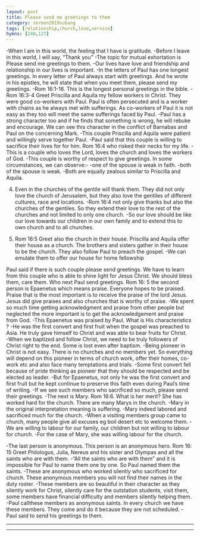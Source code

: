 ```yaml
---
layout: post
title: Please send me greetings to them
category: sermon2019subang
tags: [relationship,church,love,service]
hymns: [240,127]
---
```

-When I am in this world, the feeling that I have is gratitude. 
-Before I leave in this world, I will say, “Thank you”
-The topic for mutual exhortation is Please send me greetings to them. 
-Our lives have love and friendship and relationship in our lives is important.
-In the letters of Paul has one longest greetings. In every letter of Paul always start with greetings. And he wrote in his epistles, he will state that when you meet them, please send my greetings. 
-Rom 16:1-16. This is the longest personal greetings in the bible. 
-Rom 16:3-4 Greet Priscilla and Aquila my fellow workers in Christ. They were good co-workers with Paul. Paul is often persecuted and is a worker with chains as he always met with sufferings. As co-workers of Paul it is not easy as they too will meet the same sufferings faced by Paul. 
-Paul has a strong character too and if he finds that something is wrong, he will rebuke and encourage. We can see this character in the conflict of Barnabas and Paul on the concerning Mark. 
-This couple Priscilla and Aquila were patient and willingly serve together Paul. 
-Paul said that this couple is willing to sacrifice their lives for for him. Rom 16:4 who risked their necks for my life.
-This is a couple who loves the Lord, loves the church and loves the workers of God. 
-This couple is worthy of respect to give greetings. 
In some circumstances, we can observe:-
-one of the spouse is weak in faith. 
-both of the spouse is weak.
-Both are equally zealous similar to Priscilla and Aquila. 

4) Even in the churches of the gentile will thank them. They did not only love the church of Jerusalem, but they also love the gentiles of different cultures, race and locations. 
-Rom 16:4 not only give thanks but also the churches of the gentiles. So they extend their love to the rest of the churches and not limited to only one church. 
-So our love should be like our love towards our children in our own family and to extend this to own church and to all churches. 

5) Rom 16:5 Greet also the church in their house. Priscilla and Aquila offer their house as a church. The brothers and sisters gather in their house to be the church. They also follow Paul to preach the gospel. 
-We can emulate them to offer our house for home fellowship

Paul said if there is such couple please send greetings. We have to learn from this couple who is able to shine light for Jesus Christ. We should bless them, care them. 
Who next Paul send greetings. 
Rom 16: 5 the second person is Epaenetus which means praise. Everyone hopes to be praised. Praise that is the most important is to receive the praise of the lord Jesus. Jesus did give praises and also churches that is worthy of praise. 
-We spent so much time getting acknowledgment and praise from other people but neglected the more important is to get the acknowledgement and praise from God. 
-This Epaenetus was praised by Paul. What is His characteristics ?
-He was the first convert and first fruit when the gospel was preached to Asia. He truly gave himself to Christ and was able to bear fruits for Christ.  
-When we baptized and follow Christ, we need to be truly followers of Christ right to the end. Some is lost even after baptism. 
-Being pioneer in Christ is not easy. There is no churches and no members yet. So everything will depend on this pioneer in terms of church work, offer their homes, co-work etc and also face many temptations and trials. 
-Some first convert fell because of pride thinking as pioneer that they should be respected and be elected as leader. 
-But for Epaenetus, not only he was the first convert and first fruit but he kept continue to preserve this faith even during Paul’s time of writing. 
-If we see such members who sacrificed so much, please send their greetings. 
-The next is Mary. Rom 16:6. What is her merit? She has worked hard for the church. There are many Marys in the church. 
-Mary in the original interpretation meaning is suffering. 
-Mary indeed labored and sacrificed much for the church. 
-When a visiting members group came to church, many people give all excuses eg boil desert etc to welcome them. 
-We are willing to labour for our family, our children but not willing to labour for church. 
-For the case of Mary, she was willing labour for the church. 

-The last person is anonymous. This person is an anonymous hero. Rom 16: 15 Greet Philologus, Julia, Nereus and his sister and Olympas and all the saints who are with them. 
-“All the saints who are with them” and it is impossible for Paul to name them one by one. So Paul named them the saints. 
-These are anonymous who worked silently who sacrificed for church. These anonymous members you will not find their names in the duty roster. 
-These members are so beautiful in their character as they silently work for Christ, silently care for the outstation students, visit them, some members have financial difficulty and members silently helping them. 
-Paul callthese members as anonymous saints. In every church we have these members. They come and do it because they are not scheduled. 
-Paul said to send his greetings to them. 



----
****
